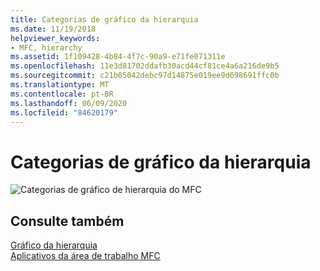 ```yaml
---
title: Categorias de gráfico da hierarquia
ms.date: 11/19/2018
helpviewer_keywords:
- MFC, hierarchy
ms.assetid: 1f109428-4b84-4f7c-90a9-e71fe071311e
ms.openlocfilehash: 11e3d81702ddafb30acd44cf81ce4a6a216de9b5
ms.sourcegitcommit: c21b05042debc97d14875e019ee9d698691ffc0b
ms.translationtype: MT
ms.contentlocale: pt-BR
ms.lasthandoff: 06/09/2020
ms.locfileid: "84620179"
---
```

# <a name="hierarchy-chart-categories"></a>Categorias de gráfico da hierarquia

![Categorias de gráfico de hierarquia do MFC](../mfc/media/vc369r1.png "Categorias de gráfico de hierarquia do MFC")

## <a name="see-also"></a>Consulte também

[Gráfico da hierarquia](hierarchy-chart.md)<br/>
[Aplicativos da área de trabalho MFC](mfc-desktop-applications.md)
